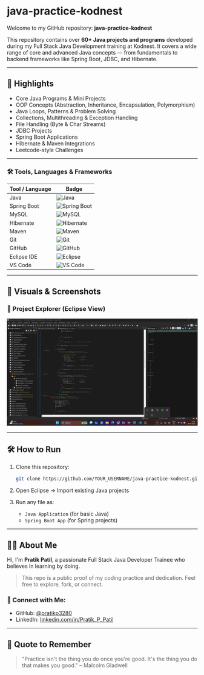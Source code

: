 # java-practice-kodnest

Welcome to my GitHub repository: **java-practice-kodnest**

This repository contains over **60+ Java projects and programs** developed during my Full Stack Java Development training at Kodnest. It covers a wide range of core and advanced Java concepts — from fundamentals to backend frameworks like Spring Boot, JDBC, and Hibernate.

---

## 🚀 Highlights

- Core Java Programs & Mini Projects
- OOP Concepts (Abstraction, Inheritance, Encapsulation, Polymorphism)
- Java Loops, Patterns & Problem Solving
- Collections, Multithreading & Exception Handling
- File Handling (Byte & Char Streams)
- JDBC Projects
- Spring Boot Applications
- Hibernate & Maven Integrations
- Leetcode-style Challenges

---

### 🛠️ Tools, Languages & Frameworks

| Tool / Language | Badge |
|------------------|--------|
| Java             | ![Java](https://img.shields.io/badge/Java-ED8B00?style=for-the-badge&logo=java&logoColor=white) |
| Spring Boot      | ![Spring Boot](https://img.shields.io/badge/Spring_Boot-6DB33F?style=for-the-badge&logo=spring-boot&logoColor=white) |
| MySQL            | ![MySQL](https://img.shields.io/badge/MySQL-00758F?style=for-the-badge&logo=mysql&logoColor=white) |
| Hibernate        | ![Hibernate](https://img.shields.io/badge/Hibernate-59666C?style=for-the-badge&logo=hibernate&logoColor=white) |
| Maven            | ![Maven](https://img.shields.io/badge/Maven-C71A36?style=for-the-badge&logo=apachemaven&logoColor=white) |
| Git              | ![Git](https://img.shields.io/badge/Git-F05032?style=for-the-badge&logo=git&logoColor=white) |
| GitHub           | ![GitHub](https://img.shields.io/badge/GitHub-181717?style=for-the-badge&logo=github&logoColor=white) |
| Eclipse IDE      | ![Eclipse](https://img.shields.io/badge/Eclipse-2C2255?style=for-the-badge&logo=eclipse-ide&logoColor=white) |
| VS Code          | ![VS Code](https://img.shields.io/badge/VS%20Code-007ACC?style=for-the-badge&logo=visual-studio-code&logoColor=white) |

---

## 📸 Visuals & Screenshots

### 📌 Project Explorer (Eclipse View)
![Eclipse View](Readme_images/eclipse_project_explorer.png)


---

## 🛠️ How to Run

1. Clone this repository:
   ```bash
   git clone https://github.com/YOUR_USERNAME/java-practice-kodnest.git
   ```

2. Open Eclipse → Import existing Java projects

3. Run any file as:
   - `Java Application` (for basic Java)
   - `Spring Boot App` (for Spring projects)

---

## 👨‍💻 About Me

Hi, I'm **Pratik Patil**, a passionate Full Stack Java Developer Trainee who believes in learning by doing.

> This repo is a public proof of my coding practice and dedication. Feel free to explore, fork, or connect.

### 🔗 Connect with Me:
- GitHub: [@pratikp3280](https://github.com/YOUR_USERNAME)
- LinkedIn: [linkedin.com/in/Pratik_P_Patil](https://www.linkedin.com/in/pratik-p-patil-1485aa1bb/)

---

## 💬 Quote to Remember

> "Practice isn't the thing you do once you're good. It's the thing you do that makes you good." – Malcolm Gladwell
